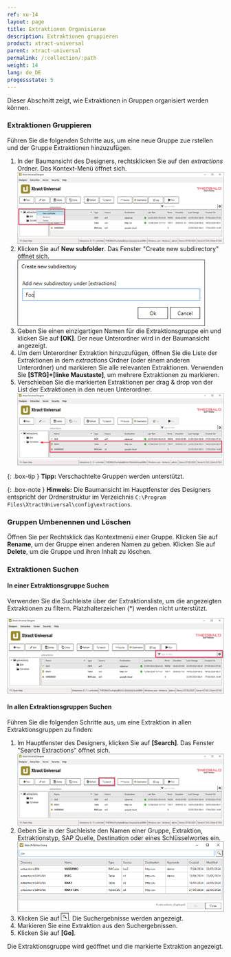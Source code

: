 ```yaml
---
ref: xu-14
layout: page
title: Extraktionen Organisieren
description: Extraktionen gruppieren
product: xtract-universal
parent: xtract-universal
permalink: /:collection/:path
weight: 14
lang: de_DE
progessstate: 5
---
```


Dieser Abschnitt zeigt, wie Extraktionen in Gruppen organisiert werden können.

### Extraktionen Gruppieren

Führen Sie die folgenden Schritte aus, um eine neue Gruppe zue rstellen und der Gruppe Extraktionen hinzuzufügen.

1. In der Baumansicht des Designers, rechtsklicken Sie auf den *extractions* Ordner. Das Kontext-Menü öffnet sich.<br>
![main-window-treeview](/img/content/xu/main-window-treeview.png)
2. Klicken Sie auf **New subfolder**. Das Fenster "Create new subdirectory" öffnet sich.<br>
![create-new-subdirectory](/img/content/xu/create-new-subdirectory.png)
3. Geben Sie einen einzigartigen Namen für die Extraktionsgruppe ein und klicken Sie auf **[OK]**. 
Der neue Unterordner wird in der Baumansicht angezeigt.
4. Um dem Unterordner Extraktion hinzuzufügen, öffnen Sie die Liste der Extraktionen in dem *extractions* Ordner (oder einem anderen Unterordner) und markieren Sie alle relevanten Extraktionen.
Verwenden Sie **[STRG]+[linke Maustaste]**, um mehrere Extraktionen zu markieren.
5. Verschieben Sie die markierten Extraktionen per drag & drop von der List der Extraktionen in den neuen Unterordner. <br>
![main-window-treeview-move-extractions](/img/content/xu/main-window-treeview-move-extractions.png)

{: .box-tip }
**Tipp:** Verschachtelte Gruppen werden unterstützt.

{: .box-note }
**Hinweis:** Die Baumansicht im Hauptfenster des Designers entspricht der Ordnerstruktur im Verzeichnis `C:\Program Files\XtractUniversal\config\extractions`.

### Gruppen Umbenennen und Löschen

Öffnen Sie per Rechtsklick das Kontextmenü einer Gruppe. 
Klicken Sie auf **Rename**, um der Gruppe einen anderen Namen zu geben.
Klicken Sie auf **Delete**, um die Gruppe und ihren Inhalt zu löschen.

### Extraktionen Suchen

#### In einer Extraktionsgruppe Suchen

Verwenden Sie die Suchleiste über der Extraktionsliste, um die angezeigten Extraktionen zu filtern.
Platzhalterzeichen (*) werden nicht unterstützt.

![main-window-filter-extractions.png](/img/content/xu/main-window-filter-extractions.png)

#### In allen Extraktionsgruppen Suchen

Führen Sie die folgenden Schritte aus, um eine Extraktion in allen Extraktionsgruppen zu finden:

1. Im Hauptfenster des Designers, klicken Sie auf **[Search]**. Das Fenster "Search Extractions" öffnet sich.<br>
![main-window-search](/img/content/xu/main-window-search.png)
2. Geben Sie in der Suchleiste den Namen einer Gruppe, Extraktion, Extraktionstyp, SAP Quelle, Destination oder eines Schlüsselwortes ein.<br>
![search-extractions](/img/content/xu/search-extractions.png)
3. Klicken Sie auf ![magnifying-glass](/img/content/icons/magnifying-glass.png). Die Suchergebnisse werden angezeigt.
4. Markieren Sie eine Extraktion aus den Suchergebnissen.
5. Klicken Sie auf **[Go]**. 

Die Extraktionsgruppe wird geöffnet und die markierte Extraktion angezeigt.
